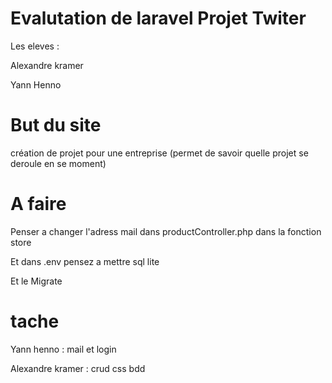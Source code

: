 # Evalutation de laravel Projet Twiter
Les eleves :

Alexandre kramer

Yann Henno

# But du site

création de projet pour une entreprise (permet de savoir quelle projet se deroule en se moment)

# A faire
Penser a changer l'adress mail dans productController.php dans la fonction store

Et dans .env pensez a mettre sql lite 

Et le Migrate

# tache

Yann henno : mail et login

Alexandre kramer : crud css bdd

